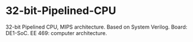 # 32-bit-Pipelined-CPU
32-bit Pipelined CPU, MIPS architecture. Based on System Verilog. Board: DE1-SoC. EE 469: computer architecture.
